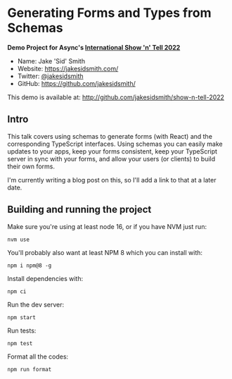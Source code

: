 # Generating Forms and Types from Schemas

**Demo Project for Async's [International Show 'n' Tell 2022](https://asyncjs.com/international-show-n-tell-2022/)**

- Name: Jake 'Sid' Smith
- Website: https://jakesidsmith.com/
- Twitter: [@jakesidsmith](https://twitter.com/jakesidsmith)
- GitHub: https://github.com/jakesidsmith/

This demo is available at: http://github.com/jakesidsmith/show-n-tell-2022

## Intro

This talk covers using schemas to generate forms (with React) and the corresponding TypeScript interfaces. Using schemas you can easily make updates to your apps, keep your forms consistent, keep your TypeScript server in sync with your forms, and allow your users (or clients) to build their own forms.

I'm currently writing a blog post on this, so I'll add a link to that at a later date.

## Building and running the project

Make sure you're using at least node 16, or if you have NVM just run:

```shell
nvm use
```

You'll probably also want at least NPM 8 which you can install with:

```shell
npm i npm@8 -g
```

Install dependencies with:

```shell
npm ci
```

Run the dev server:

```shell
npm start
```

Run tests:

```shell
npm test
```

Format all the codes:

```shell
npm run format
```

